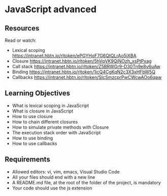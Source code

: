 # JavaScript advanced

## Resources
Read or watch:

- Lexical scoping https://intranet.hbtn.io/rltoken/ePGYHoF7G6QtQLrAo5jXBA
- Closure https://intranet.hbtn.io/rltoken/5hVqVK9QjNOzh_xsPtPxag
- Call stack https://intranet.hbtn.io/rltoken/Z5BRWGr9-D30Tn9e8y6uAw
- Binding https://intranet.hbtn.io/rltoken/1jcQ4CgKqN2c3X3xHFbW5Q
- Callbacks https://intranet.hbtn.io/rltoken/SIcSmzcprPwCWcwAOo6qaw

## Learning Objectives
- What is lexical scoping in JavaScript
- What is closure in JavaScript
- How to use closure
- How to chain different closures
- How to simulate private methods with Closure
- The execution stack order with JavaScript
- How to use binding
- How to use callbacks

## Requirements
- Allowed editors: vi, vim, emacs, Visual Studio Code
- All your files should end with a new line
- A README.md file, at the root of the folder of the project, is mandatory
- Your code should use the js extension